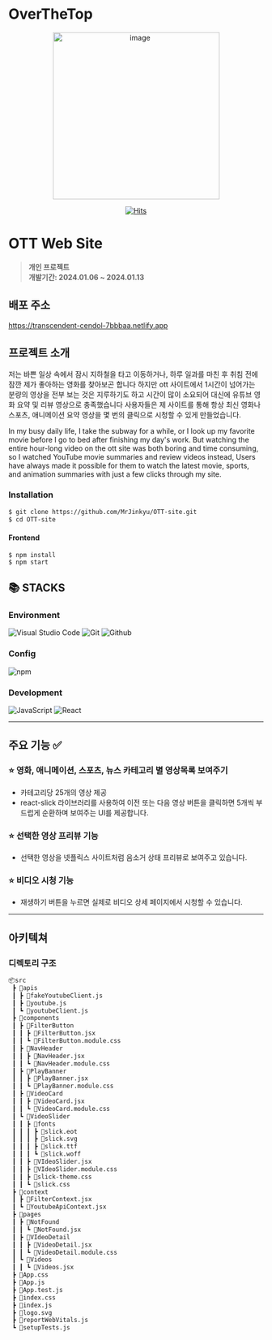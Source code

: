 # OverTheTop

<div align="center">
<img width="329" alt="image" src="https://github.com/MrJinkyu/OTT-site/assets/87935496/be5093d4-f50b-4c24-8d24-09e157a49411">

[![Hits](https://hits.seeyoufarm.com/api/count/incr/badge.svg?url=https%3A%2F%2Fgithub.com%2FMrJinkyu%2FOTT-site&count_bg=%23F82F62&title_bg=%23626262&icon=&icon_color=%23E7E7E7&title=Today+%2F+Total&edge_flat=false)](https://hits.seeyoufarm.com)

</div>

# OTT Web Site
> **개인 프로젝트** <br/> **개발기간: 2024.01.06 ~ 2024.01.13**

## 배포 주소

https://transcendent-cendol-7bbbaa.netlify.app

## 프로젝트 소개
저는 바쁜 일상 속에서 잠시 지하철을 타고 이동하거나, 하루 일과를 마친 후 취침 전에 잠깐 제가 좋아하는 영화를 찾아보곤 합니다
하지만 ott 사이트에서 1시간이 넘어가는 분량의 영상을 전부 보는 것은 지루하기도 하고 시간이 많이 소요되어 대신에 유튜브 영화 요약 및 리뷰 영상으로 충족했습니다
사용자들은 제 사이트를 통해 항상 최신 영화나 스포츠, 애니메이션 요약 영상을 몇 번의 클릭으로 시청할 수 있게 만들었습니다.

In my busy daily life, I take the subway for a while, or I look up my favorite movie before I go to bed after finishing my day's work.
But watching the entire hour-long video on the ott site was both boring and time consuming, so I watched YouTube movie summaries and review videos instead,
Users have always made it possible for them to watch the latest movie, sports, and animation summaries with just a few clicks through my site.

### Installation
``` bash
$ git clone https://github.com/MrJinkyu/OTT-site.git
$ cd OTT-site
```

#### Frontend
```
$ npm install 
$ npm start
```

## 📚 STACKS

### Environment
![Visual Studio Code](https://img.shields.io/badge/Visual%20Studio%20Code-007ACC?style=for-the-badge&logo=Visual%20Studio%20Code&logoColor=white)
![Git](https://img.shields.io/badge/Git-F05032?style=for-the-badge&logo=Git&logoColor=white)
![Github](https://img.shields.io/badge/GitHub-181717?style=for-the-badge&logo=GitHub&logoColor=white)    

### Config
![npm](https://img.shields.io/badge/npm-CB3837?style=for-the-badge&logo=npm&logoColor=white)        

### Development
![JavaScript](https://img.shields.io/badge/JavaScript-F7DF1E?style=for-the-badge&logo=Javascript&logoColor=white)
![React](https://img.shields.io/badge/React-20232A?style=for-the-badge&logo=react&logoColor=61DAFB)

---
## 주요 기능 ✅

### ⭐️ 영화, 애니메이션, 스포츠, 뉴스 카테고리 별 영상목록 보여주기
- 카테고리당 25개의 영상 제공
- react-slick 라이브러리를 사용하여 이전 또는 다음 영상 버튼을 클릭하면 5개씩 부드럽게 순환하며 보여주는 UI를 제공합니다. 

### ⭐️ 선택한 영상 프리뷰 기능
- 선택한 영상을 넷플릭스 사이트처럼 음소거 상태 프리뷰로 보여주고 있습니다.

### ⭐️ 비디오 시청 기능
- 재생하기 버튼을 누르면 실제로 비디오 상세 페이지에서 시청할 수 있습니다.

---

## 아키텍쳐

### 디렉토리 구조
```bash
📦src
 ┣ 📂apis
 ┃ ┣ 📜fakeYoutubeClient.js
 ┃ ┣ 📜youtube.js
 ┃ ┗ 📜youtubeClient.js
 ┣ 📂components
 ┃ ┣ 📂FilterButton
 ┃ ┃ ┣ 📜FilterButton.jsx
 ┃ ┃ ┗ 📜FilterButton.module.css
 ┃ ┣ 📂NavHeader
 ┃ ┃ ┣ 📜NavHeader.jsx
 ┃ ┃ ┗ 📜NavHeader.module.css
 ┃ ┣ 📂PlayBanner
 ┃ ┃ ┣ 📜PlayBanner.jsx
 ┃ ┃ ┗ 📜PlayBanner.module.css
 ┃ ┣ 📂VideoCard
 ┃ ┃ ┣ 📜VideoCard.jsx
 ┃ ┃ ┗ 📜VideoCard.module.css
 ┃ ┗ 📂VideoSlider
 ┃ ┃ ┣ 📂fonts
 ┃ ┃ ┃ ┣ 📜slick.eot
 ┃ ┃ ┃ ┣ 📜slick.svg
 ┃ ┃ ┃ ┣ 📜slick.ttf
 ┃ ┃ ┃ ┗ 📜slick.woff
 ┃ ┃ ┣ 📜VIdeoSlider.jsx
 ┃ ┃ ┣ 📜VIdeoSlider.module.css
 ┃ ┃ ┣ 📜slick-theme.css
 ┃ ┃ ┗ 📜slick.css
 ┣ 📂context
 ┃ ┣ 📜FilterContext.jsx
 ┃ ┗ 📜YoutubeApiContext.jsx
 ┣ 📂pages
 ┃ ┣ 📂NotFound
 ┃ ┃ ┗ 📜NotFound.jsx
 ┃ ┣ 📂VIdeoDetail
 ┃ ┃ ┣ 📜VideoDetail.jsx
 ┃ ┃ ┗ 📜VideoDetail.module.css
 ┃ ┗ 📂Videos
 ┃ ┃ ┗ 📜Videos.jsx
 ┣ 📜App.css
 ┣ 📜App.js
 ┣ 📜App.test.js
 ┣ 📜index.css
 ┣ 📜index.js
 ┣ 📜logo.svg
 ┣ 📜reportWebVitals.js
 ┗ 📜setupTests.js
```
